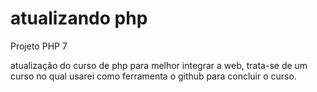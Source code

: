 # atualizando php
Projeto PHP 7

atualização do curso de php para melhor integrar a web, trata-se de um curso no qual usarei como ferramenta o github para concluir o curso.
